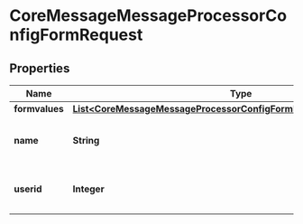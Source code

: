 

# CoreMessageMessageProcessorConfigFormRequest


## Properties

| Name | Type | Description | Notes |
|------------ | ------------- | ------------- | -------------|
|**formvalues** | [**List&lt;CoreMessageMessageProcessorConfigFormRequestFormvaluesInner&gt;**](CoreMessageMessageProcessorConfigFormRequestFormvaluesInner.md) |  |  |
|**name** | **String** | The name of the message processor |  |
|**userid** | **Integer** | id of the user, 0 for current user |  |



